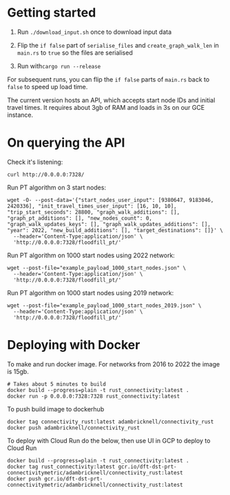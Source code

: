 # Getting started

1. Run `./download_input.sh` once to download input data

2. Flip the `if false` part of `serialise_files` and `create_graph_walk_len` in `main.rs` to `true` so the files are serialised

3. Run with`cargo run --release`

For subsequent runs, you can flip the `if false` parts of `main.rs` back to `false` to speed up load time.

The current version hosts an API, which accepts start node IDs and initial travel times. It requires about 3gb of RAM and loads in 3s on our GCE instance.


# On querying the API

Check it's listening:
```
curl http://0.0.0.0:7328/
```

Run PT algorithm on 3 start nodes: 
```
wget -O- --post-data='{"start_nodes_user_input": [9380647, 9183046, 2420336], "init_travel_times_user_input": [16, 10, 10], "trip_start_seconds": 28800, "graph_walk_additions": [], "graph_pt_additions": [], "new_nodes_count": 0, "graph_walk_updates_keys": [], "graph_walk_updates_additions": [], "year": 2022, "new_build_additions": [], "target_destinations": []}' \
  --header='Content-Type:application/json' \
  'http://0.0.0.0:7328/floodfill_pt/'
```

Run PT algorithm on 1000 start nodes using 2022 network: 
```
wget --post-file="example_payload_1000_start_nodes.json" \
  --header='Content-Type:application/json' \
  'http://0.0.0.0:7328/floodfill_pt/'
```


Run PT algorithm on 1000 start nodes using 2019 network: 
```
wget --post-file="example_payload_1000_start_nodes_2019.json" \
  --header='Content-Type:application/json' \
  'http://0.0.0.0:7328/floodfill_pt/'
```

# Deploying with Docker

To make and run docker image. For networks from 2016 to 2022 the image is 15gb.
```
# Takes about 5 minutes to build
docker build --progress=plain -t rust_connectivity:latest .
docker run -p 0.0.0.0:7328:7328 rust_connectivity:latest
```

To push build image to dockerhub
```
docker tag connectivity_rust:latest adambricknell/connectivity_rust
docker push adambricknell/connectivity_rust
```

To deploy with Cloud Run do the below, then use UI in GCP to deploy to Cloud Run
```
docker build --progress=plain -t rust_connectivity:latest .
docker tag rust_connectivity:latest gcr.io/dft-dst-prt-connectivitymetric/adambricknell/connectivity_rust:latest
docker push gcr.io/dft-dst-prt-connectivitymetric/adambricknell/connectivity_rust:latest
```



